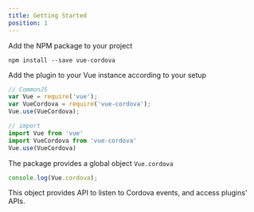 ```yaml
---
title: Getting Started
position: 1
---
```



Add the NPM package to your project

```shell
npm install --save vue-cordova
```

Add the plugin to your Vue instance according to your setup

```javascript
// CommonJS
var Vue = require('vue');
var VueCordova = require('vue-cordova');
Vue.use(VueCordova);

// import
import Vue from 'vue'
import VueCordova from 'vue-cordova'
Vue.use(VueCordova)
```

The package provides a global object `Vue.cordova`

```javascript
console.log(Vue.cordova);
```

This object provides API to listen to Cordova events, and access plugins' APIs.


<!--
Welcome to our API.

This API document is designed for those interested in developing for our platform.

This API is still under development and will evolve.

You'll succeed if you do this.
{: .success }

Here's some useful information.
{: .info }

Something may not happen if you try and do this.
{: .warning }

Something bad will happen if you do this.
{: .error } -->
